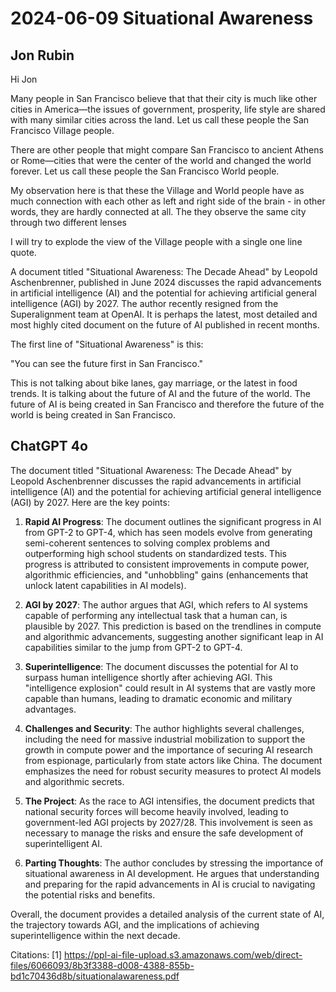 # 2024-06-09 Situational Awareness

## Jon Rubin

Hi Jon

Many people in San Francisco believe that that their city is much like other cities in America—the issues of government, prosperity, life style are shared with many similar cities across the land. Let us call these people the San Francisco Village people.

There are other people that might compare San Francisco to ancient Athens or Rome—cities that were the center of the world and changed the world forever. Let us call these people the San Francisco World people.

My observation here is that these the Village and World people have as much connection with each other as left and right side of the brain - in other words, they are hardly connected at all. The they observe the same city through two different lenses

I will try to explode the view of the Village people with a single one line quote.

A document titled "Situational Awareness: The Decade Ahead" by Leopold Aschenbrenner, published in June 2024 discusses the rapid advancements in artificial intelligence (AI) and the potential for achieving artificial general intelligence (AGI) by 2027. The author recently resigned from the Superalignment team at OpenAI. It is perhaps the latest, most detailed and most highly cited document on the future of AI published in recent months.

The first line of "Situational Awareness" is this:

"You can see the future first in San Francisco."

This is not talking about bike lanes, gay marriage, or the latest in food trends. It is talking about the future of AI and the future of the world. The future of AI is being created in San Francisco and therefore the future of the world is being created in San Francisco.

## ChatGPT 4o

The document titled "Situational Awareness: The Decade Ahead" by Leopold Aschenbrenner discusses the rapid advancements in artificial intelligence (AI) and the potential for achieving artificial general intelligence (AGI) by 2027. Here are the key points:

1. **Rapid AI Progress**: The document outlines the significant progress in AI from GPT-2 to GPT-4, which has seen models evolve from generating semi-coherent sentences to solving complex problems and outperforming high school students on standardized tests. This progress is attributed to consistent improvements in compute power, algorithmic efficiencies, and "unhobbling" gains (enhancements that unlock latent capabilities in AI models).

2. **AGI by 2027**: The author argues that AGI, which refers to AI systems capable of performing any intellectual task that a human can, is plausible by 2027. This prediction is based on the trendlines in compute and algorithmic advancements, suggesting another significant leap in AI capabilities similar to the jump from GPT-2 to GPT-4.

3. **Superintelligence**: The document discusses the potential for AI to surpass human intelligence shortly after achieving AGI. This "intelligence explosion" could result in AI systems that are vastly more capable than humans, leading to dramatic economic and military advantages.

4. **Challenges and Security**: The author highlights several challenges, including the need for massive industrial mobilization to support the growth in compute power and the importance of securing AI research from espionage, particularly from state actors like China. The document emphasizes the need for robust security measures to protect AI models and algorithmic secrets.

5. **The Project**: As the race to AGI intensifies, the document predicts that national security forces will become heavily involved, leading to government-led AGI projects by 2027/28. This involvement is seen as necessary to manage the risks and ensure the safe development of superintelligent AI.

6. **Parting Thoughts**: The author concludes by stressing the importance of situational awareness in AI development. He argues that understanding and preparing for the rapid advancements in AI is crucial to navigating the potential risks and benefits.

Overall, the document provides a detailed analysis of the current state of AI, the trajectory towards AGI, and the implications of achieving superintelligence within the next decade.

Citations:
[1] https://ppl-ai-file-upload.s3.amazonaws.com/web/direct-files/6066093/8b3f3388-d008-4388-855b-bd1c70436d8b/situationalawareness.pdf
